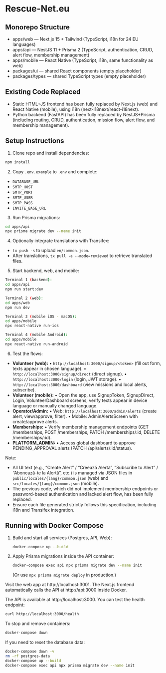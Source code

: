 # Rescue-Net.eu

## Monorepo Structure

- apps/web    — Next.js 15 + Tailwind (TypeScript, i18n for 24 EU languages)
- apps/api    — NestJS 11 + Prisma 2 (TypeScript, authentication, CRUD, alert flow, membership management)
- apps/mobile — React Native (TypeScript, i18n, same functionality as web)
- packages/ui — shared React components (empty placeholder)
- packages/types — shared TypeScript types (empty placeholder)

## Existing Code Replaced

- Static HTML+JS frontend has been fully replaced by Next.js (web) and React Native (mobile), using i18n (next-i18next/react-i18next).
- Python backend (FastAPI) has been fully replaced by NestJS+Prisma (including routing, CRUD, authentication, mission flow, alert flow, and membership management).

## Setup Instructions

1. Clone repo and install dependencies:
```bash
npm install
```

2. Copy `.env.example` to `.env` and complete:
- `DATABASE_URL`
- `SMTP_HOST`
- `SMTP_PORT`
- `SMTP_USER`
- `SMTP_PASS`
- `INVITE_BASE_URL`

3. Run Prisma migrations:
```bash
cd apps/api
npx prisma migrate dev --name init
```

4. Optionally integrate translations with Transifex:
- `tx push -s` to upload `en/common.json`.
- After translations, `tx pull -a --mode=reviewed` to retrieve translated files.

5. Start backend, web, and mobile:
```bash
Terminal 1 (backend):
cd apps/api
npm run start:dev

Terminal 2 (web):
cd apps/web
npm run dev

Terminal 3 (mobile iOS - macOS):
cd apps/mobile
npx react-native run-ios

Terminal 4 (mobile Android):
cd apps/mobile
npx react-native run-android
```

6. Test the flows:
- **Volunteer (web):**
  • `http://localhost:3000/signup/<token>` (fill out form, texts appear in chosen language).
  • `http://localhost:3000/signup/direct` (direct signup).
  • `http://localhost:3000/login` (login, JWT storage).
  • `http://localhost:3000/dashboard` (view missions and local alerts, subscribe).
- **Volunteer (mobile):**
  • Open the app, use SignupToken, SignupDirect, Login, VolunteerDashboard screens, verify texts appear in device language or manually changed language.
- **Operator/Admin:**
  • Web: `http://localhost:3000/admin/alerts` (create alert, view/approve, filter).
  • Mobile: AdminAlertsScreen with create/approve alerts.
- **Memberships:**
  • Verify membership management endpoints (GET /memberships, POST /memberships, PATCH /memberships/:id, DELETE /memberships/:id).
- **PLATFORM_ADMIN:**
  • Access global dashboard to approve PENDING_APPROVAL alerts (PATCH /api/alerts/:id/status).

Note:
- All UI text (e.g., “Create Alert” / “Creează Alertă”, “Subscribe to Alert” / “Abonează-te la Alertă”, etc.) is managed via JSON files in `public/locales/{lang}/common.json` (web) and `src/locales/{lang}/common.json` (mobile).
- The previous code, which did not implement membership endpoints or password-based authentication and lacked alert flow, has been fully replaced.
- Ensure each file generated strictly follows this specification, including i18n and Transifex integration.

## Running with Docker Compose

1. Build and start all services (Postgres, API, Web):
   ```bash
   docker-compose up --build
   ```

2. Apply Prisma migrations inside the API container:

   ```bash
   docker-compose exec api npx prisma migrate dev --name init
   ```

   (Or use `npx prisma migrate deploy` in production.)

Visit the web app at http://localhost:3001. The Next.js frontend automatically calls the API at http://api:3000 inside Docker.

The API is available at http://localhost:3000. You can test the health endpoint:

```bash
curl http://localhost:3000/health
```

To stop and remove containers:

```bash
docker-compose down
```

If you need to reset the database data:

```bash
docker-compose down -v
rm -rf postgres-data
docker-compose up --build
docker-compose exec api npx prisma migrate dev --name init
```
